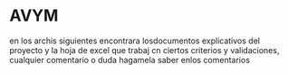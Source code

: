 # AVYM

en los archis siguientes encontrara losdocumentos explicativos del proyecto y la hoja de excel que trabaj cn ciertos criterios y validaciones, cualquier comentario o duda hagamela saber enlos comentarios
